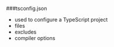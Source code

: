 ###tsconfig.json
- used to configure a TypeScript project
 - files<!-- .element: class="fragment" -->
 - excludes<!-- .element: class="fragment" -->
 - compiler options<!-- .element: class="fragment" -->